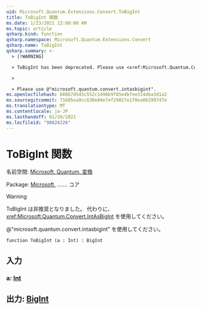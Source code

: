 ```yaml
---
uid: Microsoft.Quantum.Extensions.Convert.ToBigInt
title: ToBigInt 関数
ms.date: 1/23/2021 12:00:00 AM
ms.topic: article
qsharp.kind: function
qsharp.namespace: Microsoft.Quantum.Extensions.Convert
qsharp.name: ToBigInt
qsharp.summary: >-
  > [!WARNING]

  > ToBigInt has been deprecated. Please use <xref:Microsoft.Quantum.Convert.IntAsBigInt> instead.

  >

  > Please use @"microsoft.quantum.convert.intasbigint".
ms.openlocfilehash: 68867d545c552c1498b9f85e4bfee314dba3d1a2
ms.sourcegitcommit: 71605ea9cc630e84e7ef29027e1f0ea06299747e
ms.translationtype: MT
ms.contentlocale: ja-JP
ms.lasthandoff: 01/26/2021
ms.locfileid: "98824226"
---
```

# <a name="tobigint-function"></a>ToBigInt 関数

名前空間: [Microsoft. Quantum. 変換](xref:Microsoft.Quantum.Extensions.Convert)

Package: [Microsoft.](https://nuget.org/packages/Microsoft.Quantum.QSharp.Core) ....... コア


> [!WARNING]
> ToBigInt は非推奨となりました。 代わりに、<xref:Microsoft.Quantum.Convert.IntAsBigInt> を使用してください。
>
> @"microsoft.quantum.convert.intasbigint" を使用してください。



```qsharp
function ToBigInt (a : Int) : BigInt
```


## <a name="input"></a>入力

### <a name="a--int"></a>a: [Int](xref:microsoft.quantum.lang-ref.int)





## <a name="output--bigint"></a>出力: [BigInt](xref:microsoft.quantum.lang-ref.bigint)

